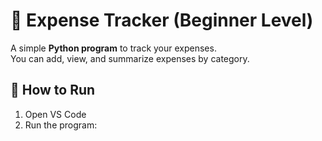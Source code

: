 # 💸 Expense Tracker (Beginner Level)

A simple **Python program** to track your expenses.  
You can add, view, and summarize expenses by category.

## 🚀 How to Run
1. Open VS Code
2. Run the program: